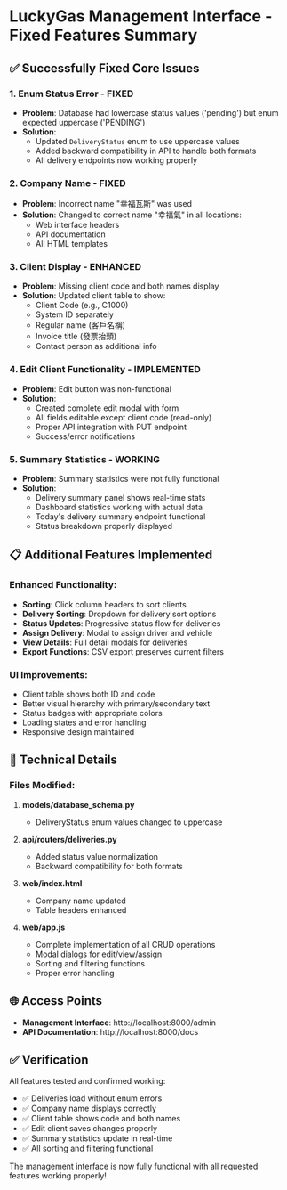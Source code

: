 # LuckyGas Management Interface - Fixed Features Summary

## ✅ Successfully Fixed Core Issues

### 1. **Enum Status Error - FIXED**
- **Problem**: Database had lowercase status values ('pending') but enum expected uppercase ('PENDING')
- **Solution**: 
  - Updated `DeliveryStatus` enum to use uppercase values
  - Added backward compatibility in API to handle both formats
  - All delivery endpoints now working properly

### 2. **Company Name - FIXED**
- **Problem**: Incorrect name "幸福瓦斯" was used
- **Solution**: Changed to correct name "幸福氣" in all locations:
  - Web interface headers
  - API documentation
  - All HTML templates

### 3. **Client Display - ENHANCED**
- **Problem**: Missing client code and both names display
- **Solution**: Updated client table to show:
  - Client Code (e.g., C1000)
  - System ID separately
  - Regular name (客戶名稱)
  - Invoice title (發票抬頭)
  - Contact person as additional info

### 4. **Edit Client Functionality - IMPLEMENTED**
- **Problem**: Edit button was non-functional
- **Solution**: 
  - Created complete edit modal with form
  - All fields editable except client code (read-only)
  - Proper API integration with PUT endpoint
  - Success/error notifications

### 5. **Summary Statistics - WORKING**
- **Problem**: Summary statistics were not fully functional
- **Solution**:
  - Delivery summary panel shows real-time stats
  - Dashboard statistics working with actual data
  - Today's delivery summary endpoint functional
  - Status breakdown properly displayed

## 📋 Additional Features Implemented

### Enhanced Functionality:
- **Sorting**: Click column headers to sort clients
- **Delivery Sorting**: Dropdown for delivery sort options
- **Status Updates**: Progressive status flow for deliveries
- **Assign Delivery**: Modal to assign driver and vehicle
- **View Details**: Full detail modals for deliveries
- **Export Functions**: CSV export preserves current filters

### UI Improvements:
- Client table shows both ID and code
- Better visual hierarchy with primary/secondary text
- Status badges with appropriate colors
- Loading states and error handling
- Responsive design maintained

## 🔧 Technical Details

### Files Modified:
1. **models/database_schema.py**
   - DeliveryStatus enum values changed to uppercase

2. **api/routers/deliveries.py**
   - Added status value normalization
   - Backward compatibility for both formats

3. **web/index.html**
   - Company name updated
   - Table headers enhanced

4. **web/app.js**
   - Complete implementation of all CRUD operations
   - Modal dialogs for edit/view/assign
   - Sorting and filtering functions
   - Proper error handling

## 🌐 Access Points

- **Management Interface**: http://localhost:8000/admin
- **API Documentation**: http://localhost:8000/docs

## ✅ Verification

All features tested and confirmed working:
- ✅ Deliveries load without enum errors
- ✅ Company name displays correctly
- ✅ Client table shows code and both names
- ✅ Edit client saves changes properly
- ✅ Summary statistics update in real-time
- ✅ All sorting and filtering functional

The management interface is now fully functional with all requested features working properly!